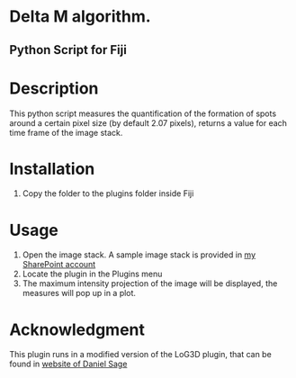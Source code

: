 # Delta M algorithm.
## Python Script for Fiji

Description
============
This python script measures the quantification of the formation of spots around a certain pixel size (by default 2.07 pixels), returns a value for each time frame of the image stack.

Installation
============

1) Copy the folder to the plugins folder inside Fiji

Usage
============
1) Open the image stack. 
A sample image stack is provided in [my SharePoint account ](https://unican-my.sharepoint.com/:f:/g/personal/gomezperezai_unican_es/EpFrxdHEw2JFskqrGkSkF9QBvpLVRH3uTBam1OHlpC7iTQ?e=gCIfke)
2) Locate the plugin in the Plugins menu
3) The maximum intensity projection of the image will be displayed, the measures will pop up in a plot.
 
 Acknowledgment
 ==============
 This plugin runs in a modified version of the LoG3D plugin, that can be found in
[website of Daniel Sage](http://bigwww.epfl.ch/sage/soft/LoG3D/)
